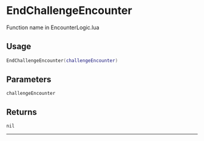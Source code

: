 # EndChallengeEncounter
Function name in EncounterLogic.lua
## Usage
```lua
EndChallengeEncounter(challengeEncounter)
```
## Parameters
`challengeEncounter`
## Returns
`nil`

---